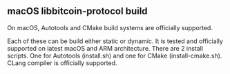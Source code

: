 ## macOS libbitcoin-protocol build

On macOS, Autotools and CMake build systems are officially supported.

Each of these can be build either static or dynamic.
It is tested and officially supported on latest macOS and ARM architecture.
There are 2 install scripts. One for Autotools (install.sh) and one for CMake (install-cmake.sh).
CLang compiler is officially supported.
